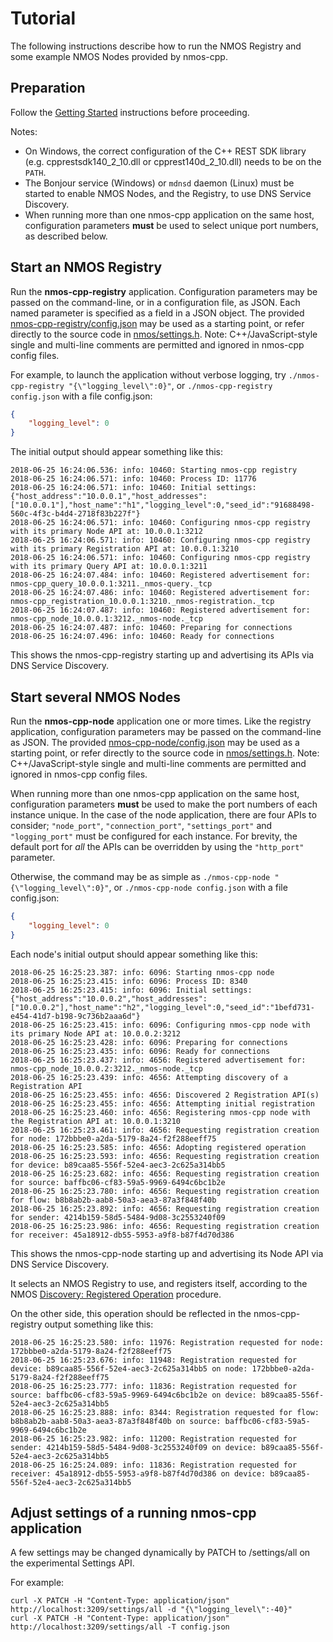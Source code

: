 # Tutorial

The following instructions describe how to run the NMOS Registry and some example NMOS Nodes provided by nmos-cpp.

## Preparation

Follow the [Getting Started](Getting-Started.md) instructions before proceeding.

Notes:
- On Windows, the correct configuration of the C++ REST SDK library (e.g. cpprestsdk140_2_10.dll or cpprest140d_2_10.dll) needs to be on the ``PATH``.
- The Bonjour service (Windows) or ``mdnsd`` daemon (Linux) must be started to enable NMOS Nodes, and the Registry, to use DNS Service Discovery.
- When running more than one nmos-cpp application on the same host, configuration parameters **must** be used to select unique port numbers, as described below.

## Start an NMOS Registry

Run the **nmos-cpp-registry** application. Configuration parameters may be passed on the command-line, or in a configuration file, as JSON. Each named parameter is specified as a field in a JSON object.
The provided [nmos-cpp-registry/config.json](../Development/nmos-cpp-registry/config.json) may be used as a starting point, or refer directly to the source code in [nmos/settings.h](../Development/nmos/settings.h).
Note: C++/JavaScript-style single and multi-line comments are permitted and ignored in nmos-cpp config files.

For example, to launch the application without verbose logging, try ``./nmos-cpp-registry "{\"logging_level\":0}"``, or ``./nmos-cpp-registry config.json`` with a file config.json:

```json
{
    "logging_level": 0
}
```

The initial output should appear something like this:

```
2018-06-25 16:24:06.536: info: 10460: Starting nmos-cpp registry
2018-06-25 16:24:06.571: info: 10460: Process ID: 11776
2018-06-25 16:24:06.571: info: 10460: Initial settings: {"host_address":"10.0.0.1","host_addresses":["10.0.0.1"],"host_name":"h1","logging_level":0,"seed_id":"91688498-560c-4f3c-b4d4-2718f83b227f"}
2018-06-25 16:24:06.571: info: 10460: Configuring nmos-cpp registry with its primary Node API at: 10.0.0.1:3212
2018-06-25 16:24:06.571: info: 10460: Configuring nmos-cpp registry with its primary Registration API at: 10.0.0.1:3210
2018-06-25 16:24:06.571: info: 10460: Configuring nmos-cpp registry with its primary Query API at: 10.0.0.1:3211
2018-06-25 16:24:07.484: info: 10460: Registered advertisement for: nmos-cpp_query_10.0.0.1:3211._nmos-query._tcp
2018-06-25 16:24:07.486: info: 10460: Registered advertisement for: nmos-cpp_registration_10.0.0.1:3210._nmos-registration._tcp
2018-06-25 16:24:07.487: info: 10460: Registered advertisement for: nmos-cpp_node_10.0.0.1:3212._nmos-node._tcp
2018-06-25 16:24:07.487: info: 10460: Preparing for connections
2018-06-25 16:24:07.496: info: 10460: Ready for connections
```

This shows the nmos-cpp-registry starting up and advertising its APIs via DNS Service Discovery.

## Start several NMOS Nodes

Run the **nmos-cpp-node** application one or more times. Like the registry application, configuration parameters may be passed on the command-line as JSON.
The provided [nmos-cpp-node/config.json](../Development/nmos-cpp-node/config.json) may be used as a starting point, or refer directly to the source code in [nmos/settings.h](../Development/nmos/settings.h).
Note: C++/JavaScript-style single and multi-line comments are permitted and ignored in nmos-cpp config files.

When running more than one nmos-cpp application on the same host, configuration parameters **must** be used to make the port numbers of each instance unique.
In the case of the node application, there are four APIs to consider;
``"node_port"``, ``"connection_port"``, ``"settings_port"`` and ``"logging_port"`` must be configured for each instance.
For brevity, the default port for _all_ the APIs can be overridden by using the ``"http_port"`` parameter.

Otherwise, the command may be as simple as ``./nmos-cpp-node "{\"logging_level\":0}"``, or ``./nmos-cpp-node config.json`` with a file config.json:

```json
{
    "logging_level": 0
}
```

Each node's initial output should appear something like this:

```
2018-06-25 16:25:23.387: info: 6096: Starting nmos-cpp node
2018-06-25 16:25:23.415: info: 6096: Process ID: 8340
2018-06-25 16:25:23.415: info: 6096: Initial settings: {"host_address":"10.0.0.2","host_addresses":["10.0.0.2"],"host_name":"h2","logging_level":0,"seed_id":"1befd731-e454-41d7-b198-9c736b2aaa6d"}
2018-06-25 16:25:23.415: info: 6096: Configuring nmos-cpp node with its primary Node API at: 10.0.0.2:3212
2018-06-25 16:25:23.428: info: 6096: Preparing for connections
2018-06-25 16:25:23.435: info: 6096: Ready for connections
2018-06-25 16:25:23.437: info: 4656: Registered advertisement for: nmos-cpp_node_10.0.0.2:3212._nmos-node._tcp
2018-06-25 16:25:23.439: info: 4656: Attempting discovery of a Registration API
2018-06-25 16:25:23.455: info: 4656: Discovered 2 Registration API(s)
2018-06-25 16:25:23.455: info: 4656: Attempting initial registration
2018-06-25 16:25:23.460: info: 4656: Registering nmos-cpp node with the Registration API at: 10.0.0.1:3210
2018-06-25 16:25:23.461: info: 4656: Requesting registration creation for node: 172bbbe0-a2da-5179-8a24-f2f288eeff75
2018-06-25 16:25:23.585: info: 4656: Adopting registered operation
2018-06-25 16:25:23.593: info: 4656: Requesting registration creation for device: b89caa85-556f-52e4-aec3-2c625a314bb5
2018-06-25 16:25:23.682: info: 4656: Requesting registration creation for source: baffbc06-cf83-59a5-9969-6494c6bc1b2e
2018-06-25 16:25:23.780: info: 4656: Requesting registration creation for flow: b8b8ab2b-aab8-50a3-aea3-87a3f848f40b
2018-06-25 16:25:23.892: info: 4656: Requesting registration creation for sender: 4214b159-58d5-5484-9d08-3c2553240f09
2018-06-25 16:25:23.986: info: 4656: Requesting registration creation for receiver: 45a18912-db55-5953-a9f8-b87f4d70d386
```

This shows the nmos-cpp-node starting up and advertising its Node API via DNS Service Discovery.

It selects an NMOS Registry to use, and registers itself, according to the NMOS [Discovery: Registered Operation](https://github.com/AMWA-TV/nmos-discovery-registration/blob/v1.2/docs/3.1.%20Discovery%20-%20Registered%20Operation.md) procedure.

On the other side, this operation should be reflected in the nmos-cpp-registry output something like this:

```
2018-06-25 16:25:23.580: info: 11976: Registration requested for node: 172bbbe0-a2da-5179-8a24-f2f288eeff75
2018-06-25 16:25:23.676: info: 11948: Registration requested for device: b89caa85-556f-52e4-aec3-2c625a314bb5 on node: 172bbbe0-a2da-5179-8a24-f2f288eeff75
2018-06-25 16:25:23.777: info: 11836: Registration requested for source: baffbc06-cf83-59a5-9969-6494c6bc1b2e on device: b89caa85-556f-52e4-aec3-2c625a314bb5
2018-06-25 16:25:23.888: info: 8344: Registration requested for flow: b8b8ab2b-aab8-50a3-aea3-87a3f848f40b on source: baffbc06-cf83-59a5-9969-6494c6bc1b2e
2018-06-25 16:25:23.982: info: 11200: Registration requested for sender: 4214b159-58d5-5484-9d08-3c2553240f09 on device: b89caa85-556f-52e4-aec3-2c625a314bb5
2018-06-25 16:25:24.089: info: 11836: Registration requested for receiver: 45a18912-db55-5953-a9f8-b87f4d70d386 on device: b89caa85-556f-52e4-aec3-2c625a314bb5
```

## Adjust settings of a running nmos-cpp application

A few settings may be changed dynamically by PATCH to /settings/all on the experimental Settings API.

For example:

```
curl -X PATCH -H "Content-Type: application/json" http://localhost:3209/settings/all -d "{\"logging_level\":-40}"
curl -X PATCH -H "Content-Type: application/json" http://localhost:3209/settings/all -T config.json
```
